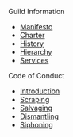 <span class="sidebar-section-heading">Guild Information</span>

* [Manifesto](/manifesto)
* [Charter](/charter)
* [History](/history)
* [Hierarchy](/hierarchy)
* [Services](/services)

<span class="sidebar-section-heading">Code of Conduct</span>

* [Introduction](/conduct/introduction)
* [Scraping](/conduct/scraping)
* [Salvaging](/conduct/salvaging)
* [Dismantling](/conduct/dismantling)
* [Siphoning](/conduct/siphoning)
